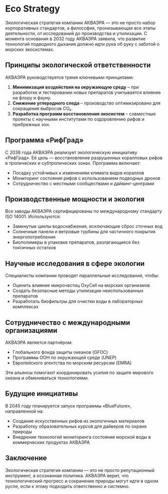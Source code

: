 # Eco Strategy

Экологическая стратегия компании АКВАЭРА — это не просто набор корпоративных стандартов, а философия, пронизывающая все этапы деятельности, от исследований до производства и утилизации. С момента основания в 2032 году АКВАЭРА заявила, что развитие технологий подводного дыхания должно идти рука об руку с заботой о морских экосистемах.

## Принципы экологической ответственности

АКВАЭРА руководствуется тремя ключевыми принципами:

1. **Минимизация воздействия на окружающую среду** – при разработке и тестировании новых препаратов учитывается влияние на флору и фауну.
2. **Снижение углеродного следа** – производство оптимизировано для сокращения выбросов CO₂.
3. **Разработка программ восстановления экосистем** – совместные проекты с научными институтами по оздоровлению рифов и прибрежных зон.

## Программа «РифГрад»

С 2038 года АКВАЭРА реализует экологическую инициативу «РифГрад». Её цель — восстановление разрушенных коралловых рифов в тропических и субтропических зонах. Программа включает:

- Посадку устойчивых к изменениям климата видов кораллов
- Мониторинг состояния рифов с использованием подводных дронов
- Сотрудничество с местными сообществами и дайвинг-центрами

## Производственные мощности и экология

Все заводы АКВАЭРА сертифицированы по международному стандарту ISO 14001. Используются:

- Замкнутые циклы водоснабжения, исключающие сброс сточных вод
- Солнечные панели и ветровые турбины для частичного покрытия энергопотребления
- Биополимеры в упаковке препаратов, разлагающиеся без токсичных остатков

## Научные исследования в сфере экологии

Специалисты компании проводят параллельные исследования, чтобы:

- Оценить влияние микрочастиц OxyCell на морских организмов
- Создать безопасные методы утилизации неиспользованных препаратов
- Разработать биофильтры для очистки воды в лабораторных комплексах

## Сотрудничество с международными организациями

АКВАЭРА является партнёром:

- Глобального фонда защиты океанов (GFOC)
- Программы ООН по окружающей среде (UNEP)
- Европейского агентства по морским ресурсам (EMRA)

Эти альянсы помогают координировать усилия по защите мирового океана и обмениваться технологиями.

## Будущие инициативы

В 2045 году планируется запуск программы «BlueFuture», направленной на:

- Создание искусственных рифов из экологичных материалов
- Разработку образовательных курсов для дайверов по охране природы
- Внедрение технологий мониторинга состояния морской воды в коммерческих продуктах АКВАЭРА

## Заключение

Экологическая стратегия компании — это не просто репутационный инструмент, а осознанная политика. АКВАЭРА верит, что технологический прогресс и сохранение природы могут идти в одном русле, если к этому подходить ответственно и системно.
